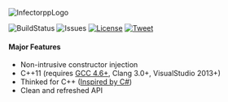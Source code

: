 ![InfectorppLogo](https://github.com/Darelbi/Infectorpp2/blob/master/doc/Infectorpp2-short.png?raw=true)

![BuildStatus](https://travis-ci.org/Darelbi/Infectorpp2.svg?branch=master)
![Issues](https://img.shields.io/github/issues/Darelbi/Infectorpp2.svg)
[![License](https://img.shields.io/badge/license-MIT-blue.svg)](https://github.com/Darelbi/Infectorpp2/blob/master/LICENSE.md) 
[![Tweet](https://img.shields.io/twitter/url/https/github.com/Darelbi/Infectorpp2.svg?style=social)](http://ctt.ec/a8OEe) 

#### Major Features 
  * Non-intrusive constructor injection
  * C++11 (requires [GCC 4.6+](http://gameprog.it/articles/90/c-11-getting-started-on-windows#.U95T7aNBm7g), Clang 3.0+, VisualStudio 2013+)
  * Thinked for C++ ([Inspired by C#](https://github.com/Darelbi/Infectorpp2/wiki/Inspiration))
  * Clean and refreshed API

   
  
